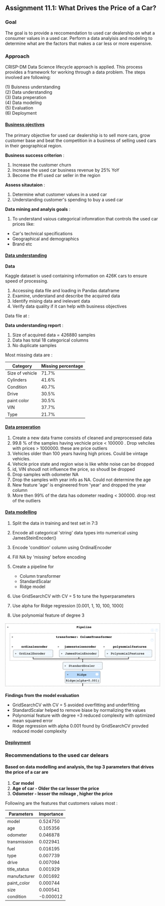 ## Assignment 11.1: What Drives the Price of a Car?

### **Goal**

The goal is to provide a reccomendation to used car dealership on what a consumer values in a used car. Perform a data analyisis and modeling to determine what are the factors that makes a car less or more expensive. 

### **Approach**

CRISP-DM Data Science lifecycle approach is applied. This process provides a framework for working through a data problem. 
The steps involved are following:

(1) Buisness understanding  
(2) Data understanding  
(3) Data preperation  
(4) Data modeling  
(5) Evaluation  
(6) Deployment  

#### **<ins>Business ojectives</ins>**  
The primary objective for used car dealership is to sell more cars, grow customer base and beat the competition in a business of selling used cars in their geographical region.

**Business success criterion** :


1.   Increase the customer churn
2.   Increase the used car business revenue by 25% YoY
3.   Become the #1 used car seller in the region

**Assess sitautaion** :


1.   Determine what customer values in a used car
2.   Understanding customer's spending to buy a used car

**Data mining and analyis goals** :


1.   To understand vaious categorical infomration that controls the used
car prices like:


*   Car's technical specifications
*   Geographical and demographics
*   Brand etc

#### **<ins>Data understanding</ins>** 

**Data**

Kaggle dataset is used containing information on 426K cars to ensure speed of processing.


1.   Accessing data file and loading in Pandas dataframe
2.   Examine, understand and describe the acquired data
3.   Identify mising data and irelevant data
4.   Verify data quality if it can help with business objectives


Data file at : [](data)

**Data understanding report** :

1.   Size of acquired data = 426880 samples
2.   Data has total 18 categorical columns
3.   No duplicate samples

Most missing data are :


| Category | Missing  percentage|
|---|---|
| Size of vehicle | 71.7% |
| Cylinders | 41.6% |
|Condition | 40.7%|
| Drive | 30.5% |
|paint color | 30.5% |
| VIN | 37.7%|
| Type | 21.7% |

#### **<ins>Data preperation</ins>**

1.   Create a new data frame consists of cleaned and preprocessed data
2.   99.8 % of the samples having vechicle price < 100000 . Drop vehciles with prices > 1000000. these are price outliers
3.   Vehicles older than 100 years having high prices. Could be vintage vehicles.
4.   Vehicle price state and region wise is like white noise can be dropped
5.   id, VIN shoudl not influence the price, so shoudl be dropped
6.   Drop samples with odometer NA
7.   Drop the samples with year info as NA. Could not determine the age
8.   New feature 'age' is engineered from 'year' and dropped the year column
9.   More then 99% of the data has odometer reading < 300000. drop rest of the outliers


#### **<ins>Data modelling</ins>**

1.   Split the data in training and test set in 7:3
2.   Encode all categorical 'string' data types into numerical using JamesSteinEncoder()
3.   Encode 'condition' column using OrdinalEncoder
4.   Fill NA by 'missing' before encoding
5.   Create a pipeline for

     * Column transformer
     * StandardScalar
     * Ridge model

6. Use GridSearchCV with CV = 5 to tune the hyperparameters
7. Use alpha for Ridge regression [0.001, 1, 10, 100, 1000]
8. Use polynomial feature of degree 3

  ![](images/data_model.png)

**Findings from the model evaluation**

* GridSearchCV with CV = 5 avoided overfitting and underfitting
* StandardScalar helped to remove biase by normalizing the values
* Polynomial feature with degree =3 reduced complexity with optimized mean squared error
* Ridge regression with alpha 0.001 found by GridSearchCV provded reduced model complexity  
 

#### **<ins>Deployment</ins>**  

### **Recommendations to the used car delears**

#### Based on data modelling and analysis, the top 3 parameters that drives the price of a car are

1.   **Car model**
2.   **Age of car - Older the car lesser the price**
3.   **Odometer - lesser the mileage , higher the price**


Following are the features that customers values most :

 |Parameters | Importance|
 |--|--|
|model |          0.524750|
|age     |        0.105356|
|odometer  |      0.046878|
|transmission  |  0.022941|
|fuel    |        0.016195|
|type    |        0.007739|
|drive   |        0.007094|
|title_status |   0.001929|
|manufacturer |   0.001692|
|paint_color  |   0.000744|
|size        |    0.000541|
|condition    |  -0.000012|